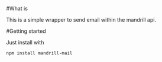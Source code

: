 #What is

This is a simple wrapper to send email within the mandrill api.

#Getting started

Just install with

	npm install mandrill-mail

